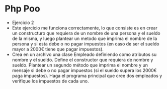 # Php Poo 
- Ejercicio 2
- Este ejercicio me funciona correctamente, lo que consiste es en crear un constructuro que requiera de un nombre de una persona y el sueldo de la misma, y luego plantear un metodo que imprima el nombre de la persona y si esta debe o no pagar impuestos (en caso de ser el sueldo mayor a 2000€ tiene que pagar impuestos).
- Crea en un archivo una clase Empleado definiendo como atributos su nombre y el
sueldo. Define el constructor que requiera de nombre y sueldo.
Plantear un segundo método que imprima el nombre y un mensaje si debe o no pagar
impuestos (si el sueldo supera los 2000€ paga impuestos).
Haga el programa principal que cree dos empleados y verifique los impuestos de cada
uno.
